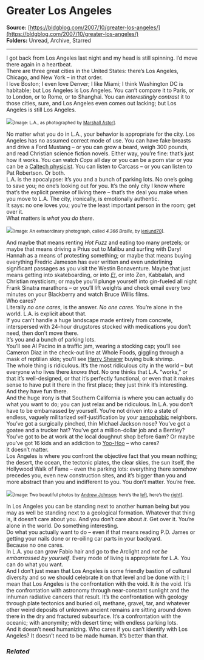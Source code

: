 # Greater Los Angeles

**Source:** [https://bldgblog.com/2007/10/greater-los-angeles/](https://bldgblog.com/2007/10/greater-los-angeles/)  
**Folders:** Unread, Archive, Starred  

---

<div>
		<p>I got back from Los Angeles last night and my head is still spinning. I’d move there again in a heartbeat.<br>There are three great cities in the United States: there’s Los Angeles, Chicago, and New York – in that order. <br>I love Boston; I even love Denver; I like Miami; I think Washington DC is habitable; but Los Angeles is Los Angeles. You can’t compare it to Paris, or to London, or to Rome, or to Shanghai. You can <i>interestingly contrast</i> it to those cities, sure, and Los Angeles even comes out lacking; but Los Angeles is still Los Angeles. </p>
<p><img src="https://bldgblog.com/wp-content/uploads/2007/10/1557352161_293963c468.jpg"><small>[Image: L.A., as photographed by <a href="http://www.flickr.com/photos/lifeontheedge/416554605/">Marshall Astor</a>].</small></p>
<p>No matter what you do in L.A., your behavior is appropriate for the city. Los Angeles has no assumed correct mode of use. You can have fake breasts and drive a Ford Mustang – or you can grow a beard, weigh 300 pounds, and read Christian science fiction novels. Either way, you’re fine: that’s just how it works. You can watch <i>Cops</i> all day or you can be a porn star or you can be a <a href="http://www.amazon.com/gp/redirect.html?ie=UTF8&amp;location=http%3A%2F%2Fwww.amazon.com%2FGenius-Life-Science-Richard-Feynman%2Fdp%2F0679747044&amp;tag=bldgblog-20&amp;linkCode=ur2&amp;camp=1789&amp;creative=9325">Caltech physicist</a>. You can listen to Carcass – or you can listen to Pat Robertson. Or both. <br>L.A. is the apocalypse: it’s you and a bunch of parking lots. No one’s going to save you; no one’s looking out for you. It’s the only city I know where that’s the explicit premise of living there – that’s the deal you make when you move to L.A. The city, ironically, is emotionally authentic. <br>It says: no one loves you; you’re the least important person in the room; get over it.<br>What matters is <i>what you do there</i>. </p>
<p><img src="https://bldgblog.com/wp-content/uploads/2007/10/1557359165_99c9c9c983_o.jpg"><small>[Image: An extraordinary photograph, called <i>4.366 Braille</i>, by <a href="http://www.flickr.com/photos/jenlund70/1486424313/">jenlund70</a>].</small></p>
<p>And maybe that means renting <i>Hot Fuzz</i> and eating too many pretzels; or maybe that means driving a Prius out to Malibu and surfing with Daryl Hannah as a means of protesting something; or maybe that means buying everything Fredric Jameson has ever written and even underlining significant passages as you visit the Westin Bonaventure. Maybe that just means getting into skateboarding, or into <a href="http://www.eonline.com/"><i>E!</i></a>, or into Zen, Kabbalah, and Christian mysticism; or maybe you’ll plunge yourself into gin-fueled all night Frank Sinatra marathons – or you’ll lift weights and check email every two minutes on your Blackberry and watch Bruce Willis films. <br>Who cares? <br>Literally <i>no one cares</i>, is the answer. <i>No one cares</i>. You’re alone in the world. L.A. is explicit about that. <br>If you can’t handle a huge landscape made entirely from concrete, interspersed with 24-hour drugstores stocked with medications you don’t need, then don’t move there. <br>It’s you and a bunch of parking lots. <br>You’ll see Al Pacino in a traffic jam, wearing a stocking cap; you’ll see Cameron Diaz in the check-out line at Whole Foods, giggling through a mask of reptilian skin; you’ll see <a href="http://www.harryshearer.com/">Harry Shearer</a> buying bulk shrimp. <br>The whole thing is ridiculous. It’s the most ridiculous city in the world – but everyone who lives there <i>knows that</i>. No one thinks that L.A. “works,” or that it’s well-designed, or that it’s perfectly functional, or even that it makes sense to have put it there in the first place; they just think it’s interesting. And they have fun there. <br>And the huge irony is that Southern California is where you can actually do what you want to do; you can just relax and be ridiculous. In L.A. you don’t have to be embarrassed by yourself. You’re not driven into a state of endless, vaguely militarized self-justification by your <a href="http://www.wired.com/culture/lifestyle/commentary/theluddite/2007/08/luddite_0816">xenophobic</a> neighbors. <br>You’ve got a surgically pinched, thin Michael Jackson nose? You’ve got a goatee and a trucker hat? You’ve got a million-dollar job and a Bentley? You’ve got to be at work at the local doughnut shop before 6am? Or maybe you’ve got 16 kids and an addiction to <a href="http://www.yoo-hoo.com/">Yoo-Hoo</a> – who cares?<br>It doesn’t matter.<br>Los Angeles is where you confront the objective fact that you mean nothing; the desert, the ocean, the tectonic plates, the clear skies, the sun itself, the Hollywood Walk of Fame – even the parking lots: everything there somehow precedes you, even new construction sites, and it’s bigger than you and more abstract than you and indifferent to you. You don’t matter. You’re free.</p>
<p><img src="https://bldgblog.com/wp-content/uploads/2007/10/1557352153_b9f2f09f08_o.jpg"><small>[Image: Two beautiful photos by <a href="http://www.flickr.com/photos/andropolis/">Andrew Johnson</a>; here’s the <a href="http://www.flickr.com/photos/andropolis/415564952/in/set-72157594578809449/">left</a>, here’s the <a href="http://www.flickr.com/photos/andropolis/415565218/">right</a>].</small></p>
<p>In Los Angeles you can be standing next to another human being but you may as well be standing next to a geological formation. Whatever that thing is, it doesn’t care about you. And you don’t care about <i>it</i>. Get over it. You’re alone in the world. Do something interesting. <br>Do what you actually want to do – even if that means reading P.D. James or getting your nails done or re-oiling car parts in your backyard. <br>Because no one cares. <br>In L.A. you can grow Fabio hair and go to the Arclight and <i>not be embarrassed by yourself</i>. Every mode of living is appropriate for L.A. You can do what you want. <br>And I don’t just mean that Los Angeles is some friendly bastion of cultural diversity and so we should celebrate it on that level and be done with it; I mean that Los Angeles is the confrontation with the void. It <i>is</i> the void. It’s the confrontation with astronomy through near-constant sunlight and the inhuman radiative cancers that result. It’s the confrontation with geology through plate tectonics and buried oil, methane, gravel, tar, and whatever other weird deposits of unknown ancient remains are sitting around down there in the dry and fractured subsurface. It’s a confrontation with the oceanic; with anonymity; with desert time; with endless parking lots. <br>And it doesn’t need humanizing. Who cares if you can’t identify with Los Angeles? It doesn’t need to be made human. It’s better than that.</p>

<div>
	<h3><em>Related</em></h3>
</div>	</div>

	